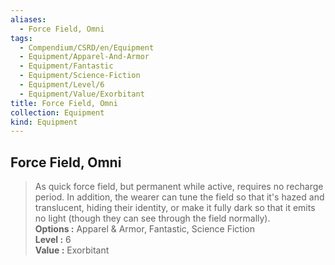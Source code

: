 ```yaml
---
aliases:
  - Force Field, Omni
tags:
  - Compendium/CSRD/en/Equipment
  - Equipment/Apparel-And-Armor
  - Equipment/Fantastic
  - Equipment/Science-Fiction
  - Equipment/Level/6
  - Equipment/Value/Exorbitant
title: Force Field, Omni
collection: Equipment
kind: Equipment
---
```

## Force Field, Omni  
  
>As quick force field, but permanent while active, requires no recharge period. In addition, the wearer can tune the field so that it's hazed and translucent, hiding their identity, or make it fully dark so that it emits no light (though they can see through the field normally).  
> **Options :** Apparel & Armor, Fantastic, Science Fiction  
> **Level :** 6  
> **Value :** Exorbitant